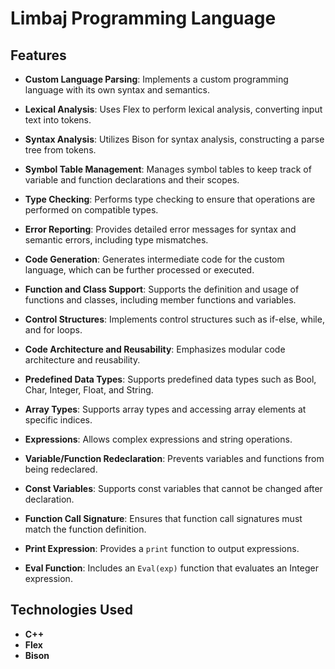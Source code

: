 # Limbaj Programming Language

## Features

- **Custom Language Parsing**: Implements a custom programming language with its own syntax and semantics.

- **Lexical Analysis**: Uses Flex to perform lexical analysis, converting input text into tokens.

- **Syntax Analysis**: Utilizes Bison for syntax analysis, constructing a parse tree from tokens.

- **Symbol Table Management**: Manages symbol tables to keep track of variable and function declarations and their scopes.

- **Type Checking**: Performs type checking to ensure that operations are performed on compatible types.

- **Error Reporting**: Provides detailed error messages for syntax and semantic errors, including type mismatches.

- **Code Generation**: Generates intermediate code for the custom language, which can be further processed or executed.

- **Function and Class Support**: Supports the definition and usage of functions and classes, including member functions and variables.

- **Control Structures**: Implements control structures such as if-else, while, and for loops.

- **Code Architecture and Reusability**: Emphasizes modular code architecture and reusability.

- **Predefined Data Types**: Supports predefined data types such as Bool, Char, Integer, Float, and String.

- **Array Types**: Supports array types and accessing array elements at specific indices.

- **Expressions**: Allows complex expressions and string operations.

- **Variable/Function Redeclaration**: Prevents variables and functions from being redeclared.

- **Const Variables**: Supports const variables that cannot be changed after declaration.

- **Function Call Signature**: Ensures that function call signatures must match the function definition.

- **Print Expression**: Provides a `print` function to output expressions.

- **Eval Function**: Includes an `Eval(exp)` function that evaluates an Integer expression.

## Technologies Used

- **C++**
- **Flex**
- **Bison**